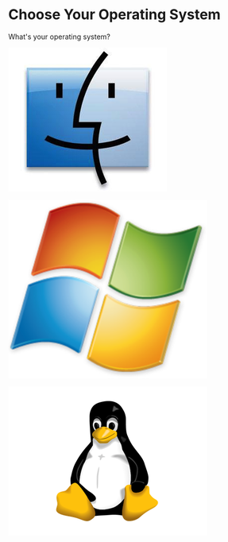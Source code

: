 # Choose Your Operating System

What's your operating system?

[![Mac](/img/macface.jpg)](mac.html)

![Windows](/img/windows.png)

![Linux](/img/tux-trans.png)
